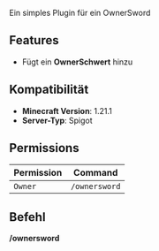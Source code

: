 Ein simples Plugin für ein OwnerSword 

## Features

- Fügt ein **OwnerSchwert** hinzu

## Kompatibilität

- **Minecraft Version**: 1.21.1
- **Server-Typ**: Spigot

##  Permissions

| Permission | Command        |
|------------|------------------------|
| `Owner`    |`/ownersword` |

## Befehl
**/ownersword**
